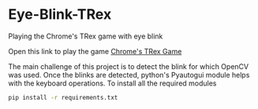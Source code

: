 # Eye-Blink-TRex
Playing the Chrome's TRex game with eye blink

Open this link to play the game
[Chrome's TRex Game](http://www.trex-game.skipser.com/)

The main challenge of this project is to detect the blink for which OpenCV was used. Once the blinks are detected, python's Pyautogui module helps with the keyboard operations.
To install all the required modules
```sh
pip install -r requirements.txt
```
